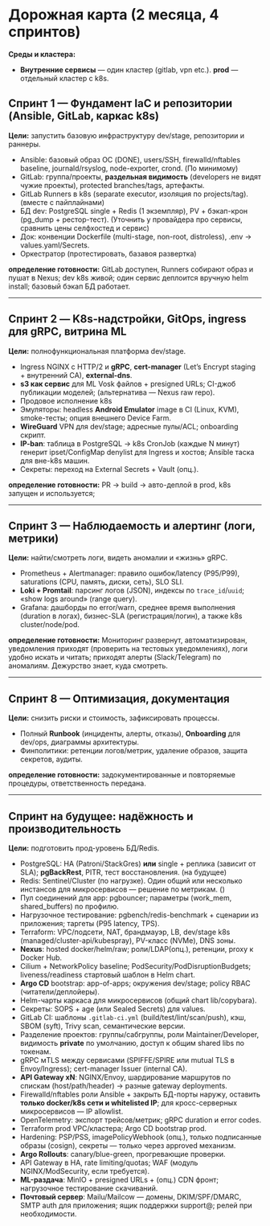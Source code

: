 # Дорожная карта (2 месяца, 4 спринтов)

**Среды и кластера:**

* **Внутренние сервисы** — один кластер (gitlab, vpn etc.). **prod** — отдельный кластер с k8s.

## Спринт 1 — Фундамент IaC и репозитории (Ansible, GitLab, каркас k8s)

**Цели:** запустить базовую инфраструктуру dev/stage, репозитории и раннеры.

* Ansible: базовый образ ОС (DONE), users/SSH, firewalld/nftables baseline, journald/rsyslog, node-exporter, crond. (По минимому)
* GitLab: группа/проекты, **раздельная видимость** (developers не видят чужие проекты), protected branches/tags, артефакты.
* GitLab Runners в k8s (separate executor, изоляция по projects/tag). (вместе с пайплайнами)
* БД dev: PostgreSQL single + Redis (1 экземпляр), PV + бэкап-крон (pg\_dump + рестор-тест). (Уточнить у провайдера про сервисы, сравнить цены селфхостед и сервис)
* Док: конвенции Dockerfile (multi-stage, non-root, distroless), .env → values.yaml/Secrets.
* Оркестратор (протестировать, базавоя развертка)

**определение готовности:** GitLab доступен, Runners собирают образ и пушат в Nexus; dev k8s живой; один сервис деплоится вручную helm install; базовый бэкап БД работает.

---

## Спринт 2 — K8s-надстройки, GitOps, ingress для gRPC, витрина ML

**Цели:** полнофункциональная платформа dev/stage.

* Ingress NGINX c HTTP/2 и **gRPC**, **cert-manager** (Let’s Encrypt staging + внутренний CA), **external-dns**.
* **s3 как сервис** для ML Vosk файлов + presigned URLs; CI-джоб публикации моделей; (альтернатива — Nexus raw repo).
* Продовое исполнение k8s
* Эмуляторы: headless **Android Emulator** image в CI (Linux, KVM), smoke-тесты; опция внешнего Device Farm.
* **WireGuard** VPN для dev/stage; адресные пулы/ACL; onboarding скрипт.
* **IP-ban**: таблица в PostgreSQL → k8s CronJob (каждые N минут) генерит ipset/ConfigMap denylist для Ingress и хостов; Ansible таска для вне-k8s машин.
* Секреты: переход на External Secrets + Vault (опц.).

**определение готовности:** PR → build → авто-деплой в prod, k8s запущен и используется;

---

## Спринт 3 — Наблюдаемость и алертинг (логи, метрики)

**Цели:** найти/смотреть логи, видеть аномалии и «жизнь» gRPC.

* Prometheus + Alertmanager: правило ошибок/latency (P95/P99), saturations (CPU, память, диски, сеть), SLO SLI.
* **Loki + Promtail**: парсинг логов (JSON), индексы по `trace_id`/`uuid`; «show logs around» (range query).
* Grafana: дашборды по error/warn, среднее время выполнения (duration в логах), бизнес-SLA (регистрация/логин), а также k8s cluster/node/pod.

**определение готовности:** Мониторинг развернут, автоматизирован, уведомления приходят (проверить на тестовых уведомлениях), логи удобно искать и читать; приходят алерты (Slack/Telegram) по аномалиям. Дежурство знает, куда смотреть.

---

## Спринт 8 — Оптимизация, документация

**Цели:** снизить риски и стоимость, зафиксировать процессы.

* Полный **Runbook** (инциденты, алерты, отказы), **Onboarding** для dev/ops, диаграммы архитектуры.
* Финполитики: ретенции логов/метрик, удаление образов, защита секретов, аудиты.

**определение готовности:** задокументированные и повторяемые процедуры, ответственность передана.

---

## Спринт на будущее: надёжность и производительность

**Цели:** подготовить прод-уровень БД/Redis.

* PostgreSQL: HA (Patroni/StackGres) **или** single + реплика (зависит от SLA); **pgBackRest**, PITR, тест восстановления. (на будущее)
* Redis: Sentinel/Cluster (по нагрузке). Один общий или несколько инстансов для микросервисов — решение по метрикам. ()
* Пул соединений для app: pgbouncer; параметры (work\_mem, shared\_buffers) по профилю.
* Нагрузочное тестирование: pgbench/redis-benchmark + сценарии из приложения; таргеты (P95 latency, TPS).
* Terraform: VPC/подсети, NAT, брандмауэр, LB, dev/stage k8s (managed/cluster-api/kubespray), PV-класс (NVMe), DNS зоны.
* **Nexus**: hosted docker/helm/raw; роли/LDAP(опц.), ретенции, proxy к Docker Hub.
* Cilium + NetworkPolicy baseline; PodSecurity/PodDisruptionBudgets; liveness/readiness стартовый шаблон в Helm chart.
* **Argo CD** bootstrap: app-of-apps; окружения dev/stage; policy RBAC (читатели/деплойеры).
* Helm-чарты каркаса для микросервисов (общий chart lib/copybara).
* Секреты: SOPS + age (или Sealed Secrets) для values.
* GitLab CI: шаблоны `.gitlab-ci.yml` (build/test/lint/scan/push), кэш, SBOM (syft), Trivy scan, семантические версии.
* Разделение проектов: группы/сабгруппы, роли Maintainer/Developer, видимость **private** по умолчанию, доступ к общим shared libs по токенам.
* gRPC мTLS между сервисами (SPIFFE/SPIRE или mutual TLS в Envoy/Ingress); cert-manager Issuer (internal CA).
* **API Gateway xN**: NGINX/Envoy, шардирование маршрутов по спискам (host/path/header) → разные gateway deployments.
* Firewalld/nftables роли Ansible + закрыть БД-порты наружу, оставить **только docker/k8s сети и whitelisted IP**; для кросс-серверных микросервисов — IP allowlist.
* OpenTelemetry: экспорт трейсов/метрик; gRPC duration и error codes.
* Terraform prod VPC/кластера; Argo CD bootstrap prod.
* Hardening: PSP/PSS, imagePolicyWebhook (опц.), только подписанные образы (cosign), секреты — только через approved механизм.
* **Argo Rollouts**: canary/blue-green, прогревающие проверки.
* API Gateway в HA, rate limiting/quotas; WAF (модуль NGINX/ModSecurity, если требуется).
* **ML-раздача**: MinIO + presigned URLs + (опц.) CDN фронт; нагрузочное тестирование скачиваний.
* **Почтовый сервер**: Mailu/Mailcow — домены, DKIM/SPF/DMARC, SMTP auth для приложения; ящик поддержки support@; релей при необходимости.
